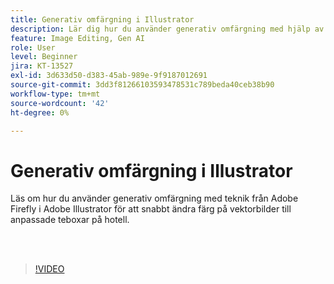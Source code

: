```yaml
---
title: Generativ omfärgning i Illustrator
description: Lär dig hur du använder generativ omfärgning med hjälp av Adobe Firefly
feature: Image Editing, Gen AI
role: User
level: Beginner
jira: KT-13527
exl-id: 3d633d50-d383-45ab-989e-9f9187012691
source-git-commit: 3dd3f81266103593478531c789beda40ceb38b90
workflow-type: tm+mt
source-wordcount: '42'
ht-degree: 0%

---
```


# Generativ omfärgning i Illustrator

Läs om hur du använder generativ omfärgning med teknik från Adobe Firefly i Adobe Illustrator för att snabbt ändra färg på vektorbilder till anpassade teboxar på hotell.

<br> 

>[!VIDEO](https://video.tv.adobe.com/v/3442071?quality=12&learn=on&hidetitle=true&captions=swe)
